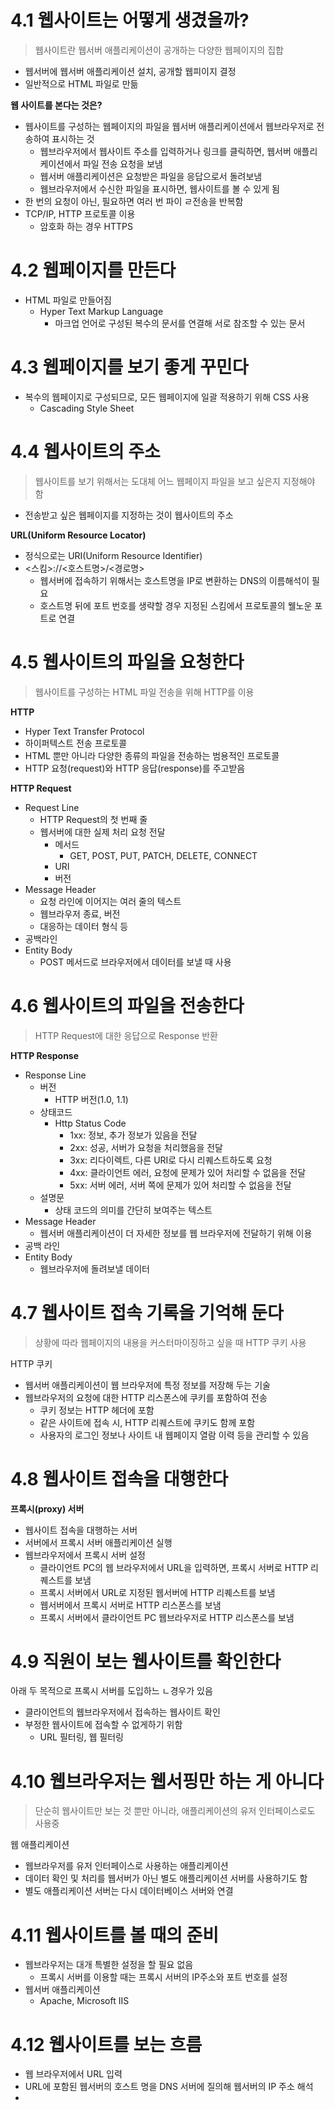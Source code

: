 # 4.1 웹사이트는 어떻게 생겼을까?
> 웹사이트란 웹서버 애플리케이션이 공개하는 다양한 웹페이지의 집합

- 웹서버에 웹서버 애플리케이션 설치, 공개할 웹피이지 결정
- 일반적으로 HTML 파일로 만듦

**웹 사이트를 본다는 것은?**
- 웹사이트를 구성하는 웹페이지의 파일을 웹서버 애플리케이션에서 웹브라우저로 전송하여 표시하는 것
	- 웹브라우저에서 웹사이트 주소를 입력하거나 링크를 클릭하면, 웹서버 애플리케이션에서 파일 전송 요청을 보냄
	- 웹서버 애플리케이션은 요청받은 파일을 응답으로서 돌려보냄
	- 웹브라우저에서 수신한 파일을 표시하면, 웹사이트를 볼 수 있게 됨
- 한 번의 요청이 아닌, 필요하면 여러 번 파이 ㄹ전송을 반복함
- TCP/IP, HTTP 프로토콜 이용
	- 암호화 하는 경우 HTTPS

# 4.2 웹페이지를 만든다
- HTML 파일로 만들어짐
	- Hyper Text Markup Language
		- 마크업 언어로 구성된 복수의 문서를 연결해 서로 참조할 수 있는 문서

# 4.3 웹페이지를 보기 좋게 꾸민다
- 복수의 웹페이지로 구성되므로, 모든 웹페이지에 일괄 적용하기 위해 CSS 사용
	- Cascading Style Sheet

# 4.4 웹사이트의 주소
> 웹사이트를 보기 위해서는 도대체 어느 웹페이지 파일을 보고 싶은지 지정해야 함

- 전송받고 싶은 웹페이지를 지정하는 것이 웹사이트의 주소

**URL(Uniform Resource Locator)**
- 정식으로는 URI(Uniform Resource Identifier)
- <스킴>://<호스트명>/<경로명>
	- 웹서버에 접속하기 위해서는 호스트명을 IP로 변환하는 DNS의 이름해석이 필요
	- 호스트명 뒤에 포트 번호를 생략할 경우 지정된 스킴에서 프로토콜의 웰노운 포트로 연결

# 4.5 웹사이트의 파일을 요청한다
> 웹사이트를 구성하는 HTML 파일 전송을 위해 HTTP를 이용

**HTTP**
- Hyper Text Transfer Protocol
- 하이퍼텍스트 전송 프로토콜
- HTML 뿐만 아니라 다양한 종류의 파일을 전송하는 범용적인 프로토콜
- HTTP 요청(request)와 HTTP 응답(response)를 주고받음

**HTTP Request**
- Request Line
	- HTTP Request의 첫 번째 줄
	- 웹서버에 대한 실제 처리 요청 전달
		- 메서드
			- GET, POST, PUT, PATCH, DELETE, CONNECT
		- URI
		- 버전
- Message Header
	- 요청 라인에 이어지는 여러 줄의 텍스트
	- 웹브라우저 종료, 버전
	- 대응하는 데이터 형식 등
- 공백라인
- Entity Body
	- POST 메서드로 브라우저에서 데이터를 보낼 때 사용

# 4.6 웹사이트의 파일을 전송한다
> HTTP Request에 대한 응답으로 Response 반환

**HTTP Response**
- Response Line
	- 버전
		- HTTP 버전(1.0, 1.1)
	- 상태코드
		- Http Status Code
			- 1xx: 정보, 추가 정보가 있음을 전달
			- 2xx: 성공, 서버가 요청을 처리했음을 전달
			- 3xx: 리다이렉트, 다른 URI로 다시 리퀘스트하도록 요청
			- 4xx: 클라이언트 에러, 요청에 문제가 있어 처리할 수 없음을 전달
			- 5xx: 서버 에러, 서버 쪽에 문제가 있어 처리할 수 없음을 전달
	- 설명문
		- 상태 코드의 의미를 간단히 보여주는 텍스트
- Message Header
	- 웹서버 애플리케이션이 더 자세한 정보를 웹 브라우저에 전달하기 위해 이용
- 공백 라인
- Entity Body
	- 웹브라우저에 돌려보낼 데이터

# 4.7 웹사이트 접속 기록을 기억해 둔다
> 상황에 따라 웹페이지의 내용을 커스터마이징하고 싶을 때 HTTP 쿠키 사용

HTTP 쿠키
- 웹서버 애플리케이션이 웹 브라우저에 특정 정보를 저장해 두는 기술
- 웹브라우저의 요청에 대한 HTTP 리스폰스에 쿠키를 포함하여 전송
	- 쿠키 정보는 HTTP 헤더에 포함
	- 같은 사이트에 접속 시, HTTP 리퀘스트에 쿠키도 함께 포함
	- 사용자의 로그인 정보나 사이트 내 웹페이지 열람 이력 등을 관리할 수 있음

# 4.8 웹사이트 접속을 대행한다

**프록시(proxy) 서버**
- 웹사이트 접속을 대행하는 서버
- 서버에서 프록시 서버 애플리케이션 실행
- 웹브라우저에서 프록시 서버 설정
	- 클라이언트 PC의 웹 브라우저에서 URL을 입력하면, 프록시 서버로 HTTP 리퀘스트를 보냄
	- 프록시 서버에서 URL로 지정된 웹서버에 HTTP 리퀘스트를 보냄
	- 웹서버에서 프록시 서버로 HTTP 리스폰스를 보냄
	- 프록시 서버에서 클라이언트 PC 웹브라우저로 HTTP 리스폰스를 보냄

# 4.9 직원이 보는 웹사이트를 확인한다

아래 두 목적으로 프록시 서버를 도입하느 ㄴ경우가 있음
- 클라이언트의 웹브라우저에서 접속하는 웹사이트 확인
- 부정한 웹사이트에 접속할 수 없게하기 위함
	- URL 필터링, 웹 필터링

# 4.10 웹브라우저는 웹서핑만 하는 게 아니다
> 단순히 웹사이트만 보는 것 뿐만 아니라, 애플리케이션의 유저 인터페이스로도 사용중

웹 애플리케이션
- 웹브라우저를 유저 인터페이스로 사용하는 애플리케이션
- 데이터 확인 및 처리를 웹서버가 아닌 별도 애플리케이션 서버를 사용하기도 함
- 별도 애플리케이션 서버는 다시 데이터베이스 서버와 연결

# 4.11 웹사이트를 볼 때의 준비

- 웹브라우저는 대개 특별한 설정을 할 필요 없음
	- 프록시 서버를 이용할 때는 프록시 서버의 IP주소와 포트 번호를 설정
- 웹서버 애플리케이션
	- Apache, Microsoft IIS

# 4.12 웹사이트를 보는 흐름

- 웹 브라우저에서 URL 입력
- URL에 포함된 웹서버의 호스트 명을 DNS 서버에 질의해 웹서버의 IP 주소 해석
- 
